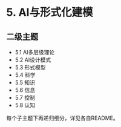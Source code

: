 # 5. AI与形式化建模

## 二级主题

- 5.1 AI多层级理论
- 5.2 AI设计模式
- 5.3 形式模型
- 5.4 科学
- 5.5 知识
- 5.6 信息
- 5.7 控制
- 5.8 认知

每个子主题下再递归细分，详见各自README。
